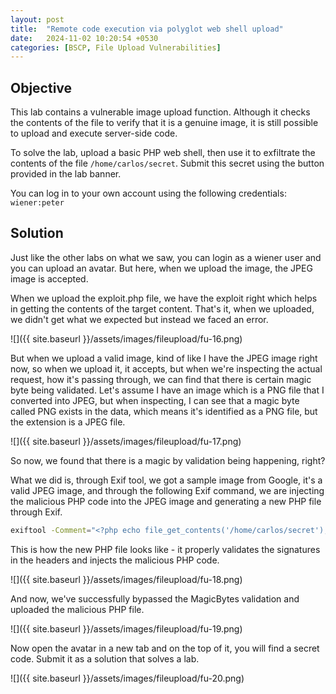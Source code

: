 ```yaml
---
layout: post
title:  "Remote code execution via polyglot web shell upload"
date:   2024-11-02 10:20:54 +0530
categories: [BSCP, File Upload Vulnerabilities]
---
```


## Objective 

This lab contains a vulnerable image upload function. Although it checks the contents of the file to verify that it is a genuine image, it is still possible to upload and execute server-side code.

To solve the lab, upload a basic PHP web shell, then use it to exfiltrate the contents of the file `/home/carlos/secret`. Submit this secret using the button provided in the lab banner.

You can log in to your own account using the following credentials: `wiener:peter` 

## Solution 

Just like the other labs on what we saw, you can login as a wiener user and you can upload an avatar. But here, when we upload the image, the JPEG image is accepted. 

When we upload the exploit.php file, we have the exploit right which helps in getting the contents of the target content. That's it, when we uploaded, we didn't get what we expected but instead we faced an error. 

![]({{ site.baseurl }}/assets/images/fileupload/fu-16.png)

But when we upload a valid image, kind of like I have the JPEG image right now, so when we upload it, it accepts, but when we're inspecting the actual request, how it's passing through, we can find that there is certain magic byte being validated. Let's assume I have an image which is a PNG file that I converted into JPEG, but when inspecting, I can see that a magic byte called PNG exists in the data, which means it's identified as a PNG file, but the extension is a JPEG file.

![]({{ site.baseurl }}/assets/images/fileupload/fu-17.png)

So now, we found that there is a magic by validation being happening, right?

What we did is, through Exif tool, we got a sample image from Google, it's a valid JPEG image, and through the following Exif command, we are injecting the malicious PHP code into the JPEG image and generating a new PHP file through Exif. 

```bash
exiftool -Comment="<?php echo file_get_contents('/home/carlos/secret'); ?>" exploit.jpg -o exploit2.php
```

This is how the new PHP file looks like - it properly validates the signatures in the headers and injects the malicious PHP code. 

![]({{ site.baseurl }}/assets/images/fileupload/fu-18.png)

And now, we've successfully bypassed the MagicBytes validation and uploaded the malicious PHP file. 

![]({{ site.baseurl }}/assets/images/fileupload/fu-19.png)

Now open the avatar in a new tab and on the top of it, you will find a secret code. Submit it as a solution that solves a lab. 

![]({{ site.baseurl }}/assets/images/fileupload/fu-20.png)